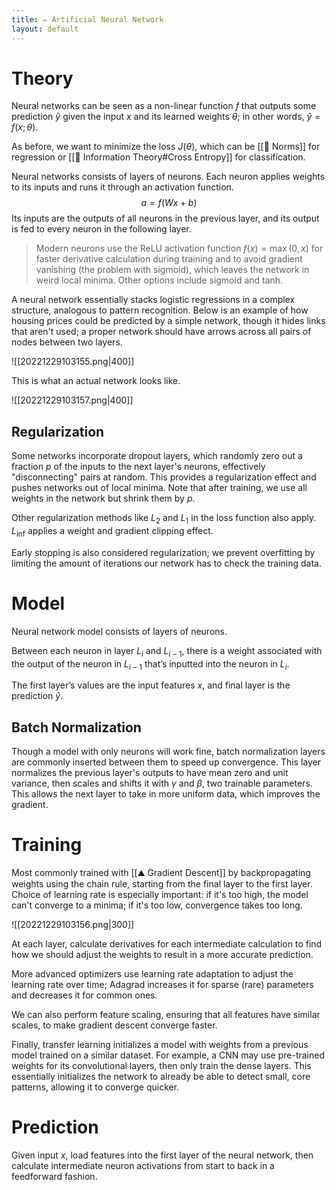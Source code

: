 ```yaml
---
title: ✏️ Artificial Neural Network
layout: default
---
```


# Theory
Neural networks can be seen as a non-linear function $f$ that outputs some prediction $\hat{y}$ given the input $x$ and its learned weights $\theta$; in other words, $\hat{y} = f(x ; \theta)$.

As before, we want to minimize the loss $J(\theta)$, which can be [[📌 Norms]] for regression or [[🧮 Information Theory#Cross Entropy]] for classification.

Neural networks consists of layers of neurons. Each neuron applies weights to its inputs and runs it through an activation function. $$a = f(Wx + b)$$Its inputs are the outputs of all neurons in the previous layer, and its output is fed to every neuron in the following layer.

>Modern neurons use the ReLU activation function $f(x) = \max(0, x)$ for faster derivative calculation during training and to avoid gradient vanishing (the problem with sigmoid), which leaves the network in weird local minima. Other options include sigmoid and tanh.

A neural network essentially stacks logistic regressions in a complex structure, analogous to pattern recognition. Below is an example of how housing prices could be predicted by a simple network, though it hides links that aren't used; a proper network should have arrows across all pairs of nodes between two layers.

![[20221229103155.png|400]]

This is what an actual network looks like.

![[20221229103157.png|400]]

## Regularization
Some networks incorporate dropout layers, which randomly zero out a fraction $p$ of the inputs to the next layer's neurons, effectively "disconnecting" pairs at random. This provides a regularization effect and pushes networks out of local minima. Note that after training, we use all weights in the network but shrink them by $p$.

Other regularization methods like $L_2$ and $L_1$ in the loss function also apply. $L_{\inf}$ applies a weight and gradient clipping effect.

Early stopping is also considered regularization; we prevent overfitting by limiting the amount of iterations our network has to check the training data.

# Model
Neural network model consists of layers of neurons.

Between each neuron in layer $L_i$ and $L_{i-1}$, there is a weight associated with the output of the neuron in $L_{i-1}$ that’s inputted into the neuron in $L_i$.

The first layer’s values are the input features $x$, and final layer is the prediction $\hat{y}$.

## Batch Normalization
Though a model with only neurons will work fine, batch normalization layers are commonly inserted between them to speed up convergence. This layer normalizes the previous layer's outputs to have mean zero and unit variance, then scales and shifts it with $\gamma$ and $\beta$, two trainable parameters. This allows the next layer to take in more uniform data, which improves the gradient.

# Training
Most commonly trained with [[⛰️ Gradient Descent]] by backpropagating weights using the chain rule, starting from the final layer to the first layer. Choice of learning rate is especially important: if it's too high, the model can't converge to a minima; if it's too low, convergence takes too long. 

![[20221229103156.png|300]]

At each layer, calculate derivatives for each intermediate calculation to find how we should adjust the weights to result in a more accurate prediction.

More advanced optimizers use learning rate adaptation to adjust the learning rate over time; Adagrad increases it for sparse (rare) parameters and decreases it for common ones.

We can also perform feature scaling, ensuring that all features have similar scales, to make gradient descent converge faster.

Finally, transfer learning initializes a model with weights from a previous model trained on a similar dataset. For example, a CNN may use pre-trained weights for its convolutional layers, then only train the dense layers. This essentially initializes the network to already be able to detect small, core patterns, allowing it to converge quicker.

# Prediction
Given input $x$, load features into the first layer of the neural network, then calculate intermediate neuron activations from start to back in a feedforward fashion.